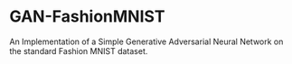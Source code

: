 # GAN-FashionMNIST
An Implementation of a Simple Generative Adversarial Neural Network on the standard Fashion MNIST dataset.
